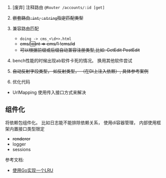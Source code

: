 1. [废弃] 注释路由 `@Router /accounts/:id [get]`
2. ~~嵌套路由`:int`, `:string`指定匹配类型~~
3. 兼容路由匹配
    -  `doing -> cms_<\d+>.html` 
    - ~~cms/:id:int => cms/1 !cms/id~~
    - ~~可以根据前缀或后缀自动兼容注册类型,比如: GetEdit PostEdit~~
    
4. bench性能的时候出现ab软件卡死的情况。 换用其他软件尝试
5. ~~自动反射字段类型， 如反射类型， （在DI上注入依赖）, 具体参考案例~~
6. 优化代码
 -  UrlMapping 使用传入接口方式来解决
## 组件化 ##
将依赖包组件化。 比如日志能不能排除依赖关系， 使用di容器管理，  内部使用框架内置接口类型限定
 - ~~renderer~~
 - logger 
 - sessions
 


 
 参考文档: 
 - [使用Go实现一个LRU](https://www.jianshu.com/p/970f1a8dd9cf) 
